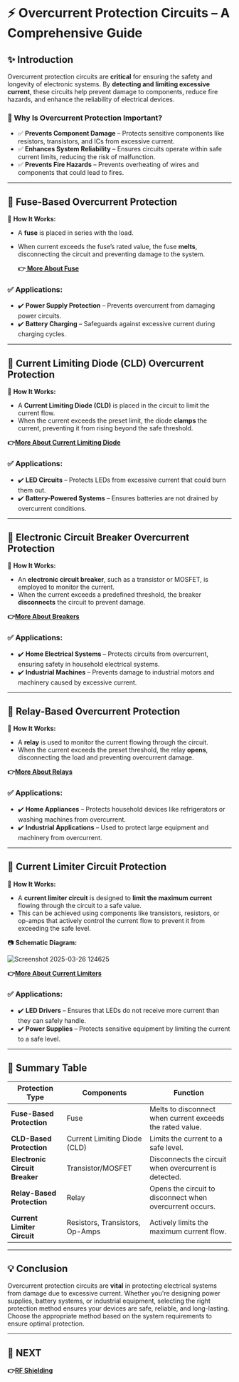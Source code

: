# ⚡ Overcurrent Protection Circuits – A Comprehensive Guide

## ✨ Introduction  
Overcurrent protection circuits are **critical** for ensuring the safety and longevity of electronic systems. By **detecting and limiting excessive current**, these circuits help prevent damage to components, reduce fire hazards, and enhance the reliability of electrical devices.

### 🔹 Why Is Overcurrent Protection Important?
- ✅ **Prevents Component Damage** – Protects sensitive components like resistors, transistors, and ICs from excessive current.
- ✅ **Enhances System Reliability** – Ensures circuits operate within safe current limits, reducing the risk of malfunction.
- ✅ **Prevents Fire Hazards** – Prevents overheating of wires and components that could lead to fires.

---

## 📌 Fuse-Based Overcurrent Protection

🔹 **How It Works:**  
- A **fuse** is placed in series with the load.
- When current exceeds the fuse’s rated value, the fuse **melts**, disconnecting the circuit and preventing damage to the system.

  
  **👉[ More About Fuse](https://www.dfliq.net/blog/electric-fuse/)**

### ✅ Applications:
- ✔️ **Power Supply Protection** – Prevents overcurrent from damaging power circuits.
- ✔️ **Battery Charging** – Safeguards against excessive current during charging cycles.

---

## 📌 Current Limiting Diode (CLD) Overcurrent Protection

🔹 **How It Works:**  
- A **Current Limiting Diode (CLD)** is placed in the circuit to limit the current flow.
- When the current exceeds the preset limit, the diode **clamps** the current, preventing it from rising beyond the safe threshold.

**👉[More About Current Limiting Diode](https://www.centralsemi.com/files/manager/Engineering/Whitepapers/Current-Limiting-Diodes-current-regulation-solution.pdf)**

### ✅ Applications:
- ✔️ **LED Circuits** – Protects LEDs from excessive current that could burn them out.
- ✔️ **Battery-Powered Systems** – Ensures batteries are not drained by overcurrent conditions.

---



## 📌 Electronic Circuit Breaker Overcurrent Protection

🔹 **How It Works:**  
- An **electronic circuit breaker**, such as a transistor or MOSFET, is employed to monitor the current.
- When the current exceeds a predefined threshold, the breaker **disconnects** the circuit to prevent damage.

**👉[More About Breakers](https://electronics.howstuffworks.com/circuit-breaker.htm)**

### ✅ Applications:
- ✔️ **Home Electrical Systems** – Protects circuits from overcurrent, ensuring safety in household electrical systems.
- ✔️ **Industrial Machines** – Prevents damage to industrial motors and machinery caused by excessive current.

---

## 📌 Relay-Based Overcurrent Protection

🔹 **How It Works:**  
- A **relay** is used to monitor the current flowing through the circuit.
- When the current exceeds the preset threshold, the relay **opens**, disconnecting the load and preventing overcurrent damage.

**👉[More About Relays](https://eshop.se.com/in/blog/post/understanding-overcurrent-relays.html#:~:text=An%20overcurrent%20relay%20is%20a,faulty%20part%20of%20the%20system.)**

### ✅ Applications:
- ✔️ **Home Appliances** – Protects household devices like refrigerators or washing machines from overcurrent.
- ✔️ **Industrial Applications** – Used to protect large equipment and machinery from overcurrent.

---

## 📌 Current Limiter Circuit Protection

🔹 **How It Works:**  
- A **current limiter circuit** is designed to **limit the maximum current** flowing through the circuit to a safe value.
- This can be achieved using components like transistors, resistors, or op-amps that actively control the current flow to prevent it from exceeding the safe level.

📷 **Schematic Diagram:**  

![Screenshot 2025-03-26 124625](https://github.com/user-attachments/assets/82bb302f-361a-48c9-b795-c9f371eaf69b)

**👉[More About Current Limiters](https://en.wikipedia.org/wiki/Current_limiting#:~:text=Current%20limiting%20is%20the%20practice,a%20short%2Dcircuit%20or%20overload.)**

### ✅ Applications:
- ✔️ **LED Drivers** – Ensures that LEDs do not receive more current than they can safely handle.
- ✔️ **Power Supplies** – Protects sensitive equipment by limiting the current to a safe level.

---

## 📌 Summary Table

| Protection Type              | Components                         | Function                                        |
|------------------------------|------------------------------------|------------------------------------------------|
| **Fuse-Based Protection**     | Fuse                               | Melts to disconnect when current exceeds the rated value. |
| **CLD-Based Protection**      | Current Limiting Diode (CLD)       | Limits the current to a safe level.            |
| **Electronic Circuit Breaker**| Transistor/MOSFET                  | Disconnects the circuit when overcurrent is detected. |
| **Relay-Based Protection**    | Relay                              | Opens the circuit to disconnect when overcurrent occurs. |
| **Current Limiter Circuit**   | Resistors, Transistors, Op-Amps    | Actively limits the maximum current flow.      |

---

## 💡 Conclusion  
Overcurrent protection circuits are **vital** in protecting electrical systems from damage due to excessive current. Whether you're designing power supplies, battery systems, or industrial equipment, selecting the right protection method ensures your devices are safe, reliable, and long-lasting. Choose the appropriate method based on the system requirements to ensure optimal protection.

---
## 🔹 NEXT  
**👉[RF Shielding](../RF_Shielding)**

